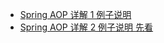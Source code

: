 
* [Spring AOP 详解 1  例子说明](https://juejin.im/post/5d390f705188252c784a4f74)
* [Spring AOP 详解 2  例子说明 先看](https://www.cnblogs.com/hongwz/p/5764917.html)
